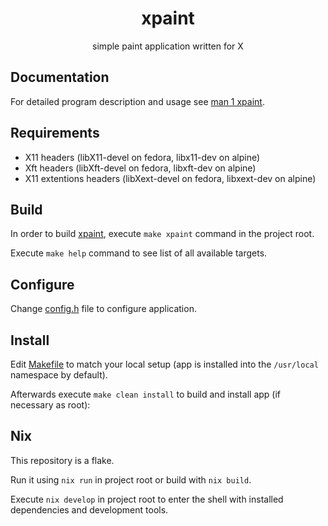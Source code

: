 <h1 align='center'>
  xpaint
</h1>

<p align='center'>
  simple paint application written for X
</p>

## Documentation

For detailed program description and usage see [man 1 xpaint](./xpaint.1).

## Requirements

- X11 headers (libX11-devel on fedora, libx11-dev on alpine)
- Xft headers (libXft-devel on fedora, libxft-dev on alpine)
- X11 extentions headers (libXext-devel on fedora, libxext-dev on alpine)

## Build

In order to build [xpaint](./xpaint),
execute `make xpaint` command in the project root.

Execute `make help` command to see list of all available targets.

## Configure

Change [config.h](./config.h) file to configure application.

## Install

Edit [Makefile](./Makefile) to match your local setup
(app is installed into the `/usr/local` namespace by default).

Afterwards execute `make clean install` to build and install app
(if necessary as root):

## Nix

This repository is a flake.

Run it using `nix run` in project root or build with `nix build`.

Execute `nix develop` in project root to enter the shell with
installed dependencies and development tools.

